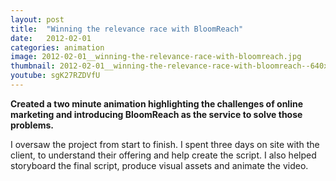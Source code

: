 ```yaml
---
layout: post
title:  "Winning the relevance race with BloomReach"
date:   2012-02-01
categories: animation
image: 2012-02-01__winning-the-relevance-race-with-bloomreach.jpg
thumbnail: 2012-02-01__winning-the-relevance-race-with-bloomreach--640x360.jpg
youtube: sgK27RZDVfU
---
```


**Created a two minute animation highlighting the challenges of online marketing and introducing BloomReach as the service to solve those problems.**

I oversaw the project from start to finish. I spent three days on site with the client, to understand their offering and help create the script. I also helped storyboard the final script, produce visual assets and animate the video.
